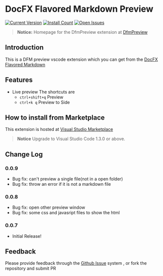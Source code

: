 DocFX Flavored Markdown Preview
==========================================

[![Current Version](http://vsmarketplacebadge.apphb.com/version/928pjy.DfmPreview.svg)](http://marketplace.visualstudio.com/items?itemName=928pjy.DfmPreview)
[![Install Count](http://vsmarketplacebadge.apphb.com/installs/928pjy.DfmPreview.svg)](https://marketplace.visualstudio.com/items?itemName=928pjy.DfmPreview)
[![Open Issues](http://vsmarketplacebadge.apphb.com/rating/928pjy.DfmPreview.svg) ](https://marketplace.visualstudio.com/items?itemName=928pjy.DfmPreview)
> **Notice:** Homepage for the DfmPreview extension at [DfmPreview](https://github.com/928PJY/Dfm_preview)

## Introduction
This is a DFM preview vscode extension which you can get from the [DocFX Flavored Markdown](http://dotnet.github.io/docfx/spec/docfx_flavored_markdown.html)

## Features
- Live preview
  The shortcuts are
    - `ctrl+shift+q`    Preview
    - `ctrl+k q`        Preview to Side

## How to install from Marketplace
This extension is hosted at [Visual Studio Marketplace](http://marketplace.visualstudio.com/items?itemName=928pjy.DfmPreview)
> **Notice** Upgrade to Visual Studio Code 1.3.0 or above.

## Change Log
### 0.0.9
* Bug fix: can't preview a single file(not in a open folder)
* Bug fix: throw an error if it is not a markdown file

### 0.0.8
* Bug fix: open other preview window
* Bug fix: some css and javasript files to show the html

### 0.0.7
* Initial Release!

## Feedback
Please provide feedback through the [Github Issue](https://github.com/928PJY/Dfm_preview/issues) system , or fork the repository and submit PR